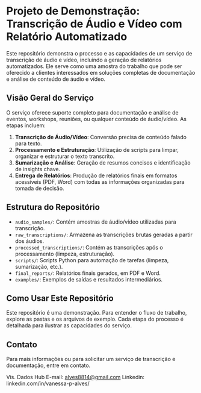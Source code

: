 # Projeto de Demonstração: Transcrição de Áudio e Vídeo com Relatório Automatizado

Este repositório demonstra o processo e as capacidades de um serviço de transcrição de áudio e vídeo, incluindo a geração de relatórios automatizados. Ele serve como uma amostra do trabalho que pode ser oferecido a clientes interessados em soluções completas de documentação e análise de conteúdo de áudio e vídeo.

## Visão Geral do Serviço

O serviço oferece suporte completo para documentação e análise de eventos, workshops, reuniões, ou qualquer conteúdo de áudio/vídeo. As etapas incluem:

1.  **Transcrição de Áudio/Vídeo**: Conversão precisa de conteúdo falado para texto.
2.  **Processamento e Estruturação**: Utilização de scripts para limpar, organizar e estruturar o texto transcrito.
3.  **Sumarização e Análise**: Geração de resumos concisos e identificação de insights chave.
4.  **Entrega de Relatórios**: Produção de relatórios finais em formatos acessíveis (PDF, Word) com todas as informações organizadas para tomada de decisão.

## Estrutura do Repositório

-   `audio_samples/`: Contém amostras de áudio/vídeo utilizadas para transcrição.
-   `raw_transcriptions/`: Armazena as transcrições brutas geradas a partir dos áudios.
-   `processed_transcriptions/`: Contém as transcrições após o processamento (limpeza, estruturação).
-   `scripts/`: Scripts Python para automação de tarefas (limpeza, sumarização, etc.).
-   `final_reports/`: Relatórios finais gerados, em PDF e Word.
-   `examples/`: Exemplos de saídas e resultados intermediários.

## Como Usar Este Repositório

Este repositório é uma demonstração. Para entender o fluxo de trabalho, explore as pastas e os arquivos de exemplo. Cada etapa do processo é detalhada para ilustrar as capacidades do serviço.

## Contato

Para mais informações ou para solicitar um serviço de transcrição e documentação, entre em contato.

Vis. Dados Hub
E-mail: alves8814@gmail.com
Linkedin: linkedin.com/in/vanessa-p-alves/


